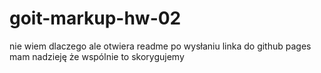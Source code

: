 # goit-markup-hw-02
nie wiem dlaczego ale otwiera readme po wysłaniu linka do github pages mam nadzieję że wspólnie to skorygujemy
